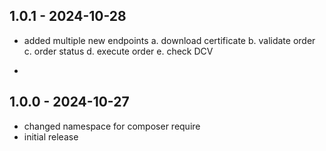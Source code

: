 ## 1.0.1 - 2024-10-28
- added multiple new endpoints
a. download certificate
b. validate order
c. order status
d. execute order
e. check DCV

- 

## 1.0.0 - 2024-10-27

- changed namespace for composer require 
- initial release